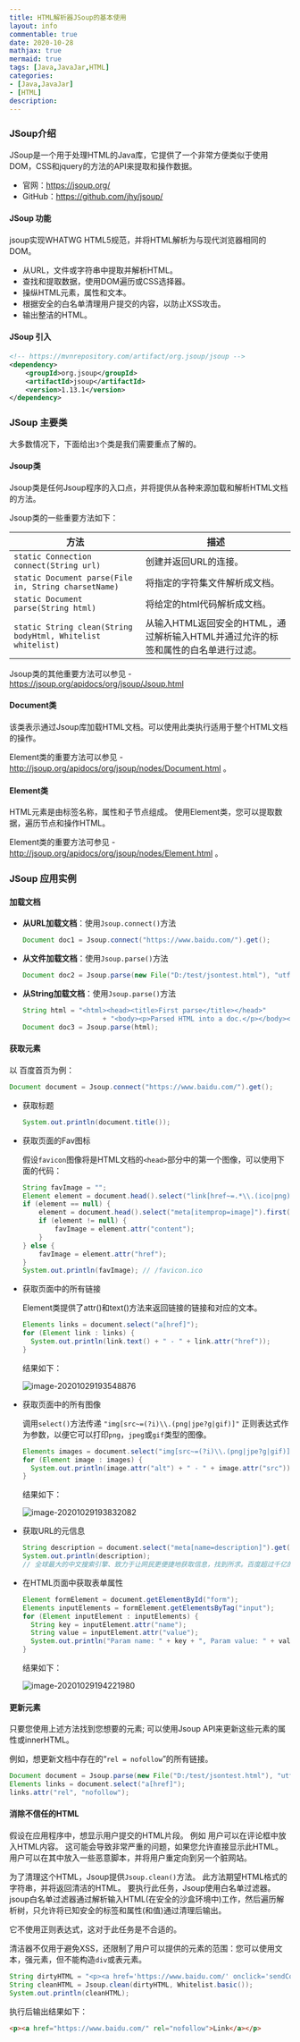 ```yaml
---
title: HTML解析器JSoup的基本使用
layout: info
commentable: true
date: 2020-10-28
mathjax: true
mermaid: true
tags: [Java,JavaJar,HTML]
categories: 
- [Java,JavaJar]
- [HTML]
description: 
---
```


### JSoup介绍

JSoup是一个用于处理HTML的Java库，它提供了一个非常方便类似于使用DOM，CSS和jquery的方法的API来提取和操作数据。

- 官网：https://jsoup.org/
- GitHub：https://github.com/jhy/jsoup/

<!--more-->

#### JSoup 功能

jsoup实现WHATWG HTML5规范，并将HTML解析为与现代浏览器相同的DOM。

- 从URL，文件或字符串中提取并解析HTML。
- 查找和提取数据，使用DOM遍历或CSS选择器。
- 操纵HTML元素，属性和文本。
- 根据安全的白名单清理用户提交的内容，以防止XSS攻击。
- 输出整洁的HTML。

#### JSoup 引入

```xml
<!-- https://mvnrepository.com/artifact/org.jsoup/jsoup -->
<dependency>
    <groupId>org.jsoup</groupId>
    <artifactId>jsoup</artifactId>
    <version>1.13.1</version>
</dependency>
```

### JSoup 主要类

大多数情况下，下面给出`3`个类是我们需要重点了解的。

#### Jsoup类

Jsoup类是任何Jsoup程序的入口点，并将提供从各种来源加载和解析HTML文档的方法。

Jsoup类的一些重要方法如下：

| 方法                                                        | 描述                                                         |
| ----------------------------------------------------------- | ------------------------------------------------------------ |
| `static Connection connect(String url)`                     | 创建并返回URL的连接。                                        |
| `static Document parse(File in, String charsetName)`        | 将指定的字符集文件解析成文档。                               |
| `static Document parse(String html)`                        | 将给定的html代码解析成文档。                                 |
| `static String clean(String bodyHtml, Whitelist whitelist)` | 从输入HTML返回安全的HTML，通过解析输入HTML并通过允许的标签和属性的白名单进行过滤。 |

Jsoup类的其他重要方法可以参见 - https://jsoup.org/apidocs/org/jsoup/Jsoup.html

#### Document类

该类表示通过Jsoup库加载HTML文档。可以使用此类执行适用于整个HTML文档的操作。

Element类的重要方法可以参见 - http://jsoup.org/apidocs/org/jsoup/nodes/Document.html 。

#### Element类

HTML元素是由标签名称，属性和子节点组成。 使用Element类，您可以提取数据，遍历节点和操作HTML。

Element类的重要方法可参见 - http://jsoup.org/apidocs/org/jsoup/nodes/Element.html 。

### JSoup 应用实例

#### 加载文档

- **从URL加载文档**：使用`Jsoup.connect()`方法

  ```java
  Document doc1 = Jsoup.connect("https://www.baidu.com/").get();  
  ```

- **从文件加载文档**：使用`Jsoup.parse()`方法

  ```java
  Document doc2 = Jsoup.parse(new File("D:/test/jsontest.html"), "utf-8");
  ```

- **从String加载文档**：使用`Jsoup.parse()`方法

  ```java
  String html = "<html><head><title>First parse</title></head>"
                      + "<body><p>Parsed HTML into a doc.</p></body></html>";
  Document doc3 = Jsoup.parse(html);
  ```

#### 获取元素

以 百度首页为例：

```java
Document document = Jsoup.connect("https://www.baidu.com/").get();
```

- 获取标题

  ```java
  System.out.println(document.title());
  ```

- 获取页面的Fav图标

  假设`favicon`图像将是HTML文档的`<head>`部分中的第一个图像，可以使用下面的代码：

  ```java
  String favImage = "";
  Element element = document.head().select("link[href~=.*\\.(ico|png)]").first();
  if (element == null) {
      element = document.head().select("meta[itemprop=image]").first();
      if (element != null) {
          favImage = element.attr("content");
      }
  } else {
      favImage = element.attr("href");
  } 
  System.out.println(favImage); // /favicon.ico
  ```

- 获取页面中的所有链接

  Element类提供了attr()和text()方法来返回链接的链接和对应的文本。

  ```java
  Elements links = document.select("a[href]");
  for (Element link : links) {
  	System.out.println(link.text() + " - " + link.attr("href"));
  }
  ```

  结果如下：

  ![image-20201029193548876](/images/2020/10/image-20201029193548876.png)

- 获取页面中的所有图像

  调用`select()`方法传递 `"img[src~=(?i)\\.(png|jpe?g|gif)]"` 正则表达式作为参数，以便它可以打印`png`，`jpeg`或`gif`类型的图像。

  ```java
  Elements images = document.select("img[src~=(?i)\\.(png|jpe?g|gif)]");
  for (Element image : images) {
  	System.out.println(image.attr("alt") + " - " + image.attr("src"));
  }
  ```

  结果如下：

  ![image-20201029193832082](/images/2020/10/image-20201029193832082.png)

- 获取URL的元信息

  ```java
  String description = document.select("meta[name=description]").get(0).attr("content"); 
  System.out.println(description);
  // 全球最大的中文搜索引擎、致力于让网民更便捷地获取信息，找到所求。百度超过千亿的中文网页数据库，可以瞬间找到相关的搜索结果。
  ```

- 在HTML页面中获取表单属性

  ```java
  Element formElement = document.getElementById("form");
  Elements inputElements = formElement.getElementsByTag("input");
  for (Element inputElement : inputElements) {
  	String key = inputElement.attr("name");
  	String value = inputElement.attr("value");
  	System.out.println("Param name: " + key + ", Param value: " + value);
  }
  ```

  结果如下：

  ![image-20201029194221980](/images/2020/10/image-20201029194221980.png)

#### 更新元素

只要您使用上述方法找到您想要的元素; 可以使用Jsoup API来更新这些元素的属性或innerHTML。 

例如，想更新文档中存在的“`rel = nofollow`”的所有链接。

```java
Document document = Jsoup.parse(new File("D:/test/jsontest.html"), "utf-8");
Elements links = document.select("a[href]");  
links.attr("rel", "nofollow");
```

#### 消除不信任的HTML

假设在应用程序中，想显示用户提交的HTML片段。 例如 用户可以在评论框中放入HTML内容。 这可能会导致非常严重的问题，如果您允许直接显示此HTML。 用户可以在其中放入一些恶意脚本，并将用户重定向到另一个脏网站。

为了清理这个HTML，Jsoup提供`Jsoup.clean()`方法。 此方法期望HTML格式的字符串，并将返回清洁的HTML。 要执行此任务，Jsoup使用白名单过滤器。 jsoup白名单过滤器通过解析输入HTML(在安全的沙盒环境中)工作，然后遍历解析树，只允许将已知安全的标签和属性(和值)通过清理后输出。

它不使用正则表达式，这对于此任务是不合适的。

清洁器不仅用于避免XSS，还限制了用户可以提供的元素的范围：您可以使用文本，强元素，但不能构造`div`或表元素。

```java
String dirtyHTML = "<p><a href='https://www.baidu.com/' onclick='sendCookiesToMe()'>Link</a></p>";
String cleanHTML = Jsoup.clean(dirtyHTML, Whitelist.basic());
System.out.println(cleanHTML);
```

执行后输出结果如下：

```html
<p><a href="https://www.baidu.com/" rel="nofollow">Link</a></p>
```

